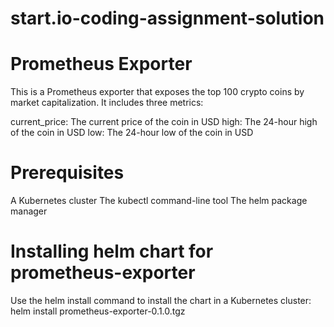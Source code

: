 # start.io-coding-assignment-solution

# Prometheus Exporter
This is a Prometheus exporter that exposes the top 100 crypto coins by market capitalization. It includes three metrics:

current_price: The current price of the coin in USD
high: The 24-hour high of the coin in USD
low: The 24-hour low of the coin in USD

# Prerequisites
A Kubernetes cluster
The kubectl command-line tool
The helm package manager

# Installing helm chart for prometheus-exporter
Use the helm install command to install the chart in a Kubernetes cluster:
helm install prometheus-exporter-0.1.0.tgz





